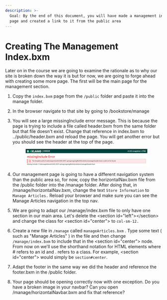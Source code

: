 ```yaml
---
description: >-
  Goal: By the end of this document, you will have made a management index.bxm
  page and created a link to it from the public area
---
```


# Creating The Management Index.bxm

Later on in the course we are going to examine the rationale as to why our site is broken down the way it is but for now, we are going to forge ahead with creating some more page. The first will be the main page for the management section.&#x20;

1. Copy the `index.bxm` page from the `/public` folder and paste it into the manage folder.
2. In the browser navigate to that site by going to /bookstore/manage
3.  You will see a large missingInclude error message. This is because the page is trying to include a file called header.bxm from the same folder but that file doesn't exist. Change that reference in index.bxm to ../public/header.bxm and reload the page. You will get another error but you should see the header at the top of the page.&#x20;

    <figure><img src="../.gitbook/assets/image (1) (1) (1) (1) (1).png" alt=""><figcaption></figcaption></figure>


4. Our management page is going to have a different navigation system than the public area so, for now, copy the horizontalNav.bxm file from the /public folder into the /manage folder. After doing that, in /manage/horizontalNav.bxm, change the text `Store Information` to `Manage Articles.` Reload your browser and make sure you can see the Manage Articles navigation in the top nav.&#x20;
5. We are going to adapt our /manage/index.bxm file to only have one section in our main area. Let's delete the \<section id="left">\</section>  and change the class for \<section id="center"> to `col-sm-12.`&#x20;
6. Create a new file in `/manage` called `manageArticles.bxm` . Type some text ( such as "Manage Articles" ) in the file and then change `/manage/index.bxm` to include that in the \<section id="center"> node. From now on we'll use the shorthand notation for HTML elements where # refers to an id and . refers to a class. For example, \<section id="center"> would simply be `section#center`.&#x20;
7. Adapt the footer in the same way we did the header and reference the footer.bxm in the /public folder.&#x20;
8. Your page should be opening correctly now with one exception. Do you have a broken image in your navbar? Can you open /manage/horizontalNavbar.bxm and fix that reference?
